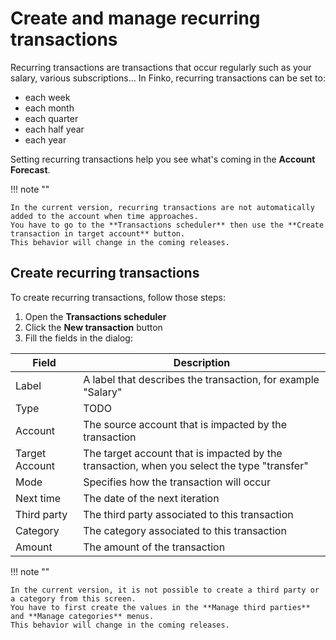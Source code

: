 ﻿# Create and manage recurring transactions

Recurring transactions are transactions that occur regularly such as your salary, various subscriptions...
In Finko, recurring transactions can be set to:

* each week
* each month
* each quarter
* each half year
* each year

Setting recurring transactions help you see what's coming in the **Account Forecast**.

!!! note ""

    In the current version, recurring transactions are not automatically added to the account when time approaches.  
    You have to go to the **Transactions scheduler** then use the **Create transaction in target account** button.  
    This behavior will change in the coming releases.  

## Create recurring transactions

To create recurring transactions, follow those steps:

1. Open the **Transactions scheduler**
2. Click the **New transaction** button
3. Fill the fields in the dialog:

| Field          | Description                                                                                 |
|----------------|---------------------------------------------------------------------------------------------|
| Label          | A label that describes the transaction, for example "Salary"                                |
| Type           | TODO                                                                                        |
| Account        | The source account that is impacted by the transaction                                      |  
| Target Account | The target account that is impacted by the transaction, when you select the type "transfer" |  
| Mode           | Specifies how the transaction will occur                                                    |  
| Next time      | The date of the next iteration                                                              |
| Third party    | The third party associated to this transaction                                              |
| Category       | The category associated to this transaction                                                 |
| Amount         | The amount of the transaction                                                               |

!!! note ""

    In the current version, it is not possible to create a third party or a category from this screen.  
    You have to first create the values in the **Manage third parties** and **Manage categories** menus.
    This behavior will change in the coming releases.  



